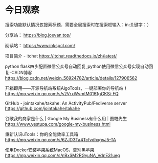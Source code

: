 # 今日观察

搜索功能默认情况仅搜索标题，需要全局搜索时在搜索框输入：in:关键字：）  

分享站： https://blog.joevan.top/  

阅读站： https://www.inkspcl.com/  

项目简介 - itchat  https://itchat.readthedocs.io/zh/latest/  

python flask四步配置微信公众号自动回复_python使用微信公众号实现自动回复-CSDN博客  https://blog.csdn.net/weixin_56924782/article/details/127906562  

开箱即用——开源导航站系统AigoTools，一键部署你的导航站！  https://mp.weixin.qq.com/s/s2VrxWvmtM0161gGKSi-FQ  

GitHub - jointakahe/takahe: An ActivityPub/Fediverse server  https://github.com/jointakahe/takahe  

谷歌我的商家是什么 | Google My Business有什么用 | 图帕先生  https://www.yestupa.com/google-my-business.html  

重新认识uTools：你的全能效率工具箱  https://mp.weixin.qq.com/s/6ZJD3Ta4TcfvdhxgvJ5-TA  

使用Docker安装苹果系统MacOS，告别黑苹果  https://mp.weixin.qq.com/s/nBxSM2RGyuNA_VdnE31ueg  
